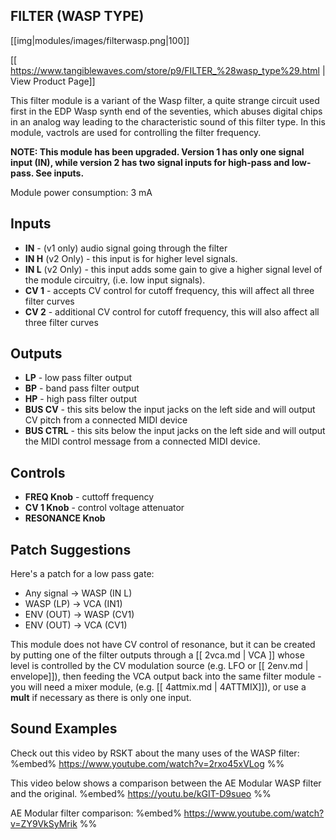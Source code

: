 ## FILTER (WASP TYPE)
[[img|modules/images/filterwasp.png|100]]

[[ https://www.tangiblewaves.com/store/p9/FILTER_%28wasp_type%29.html | View Product Page]]

This filter module is a variant of the Wasp filter, a quite strange circuit used  first in the EDP Wasp synth end of the seventies, which abuses digital chips in an analog way leading to the characteristic sound of this filter type. In this module, vactrols are used for controlling the filter frequency.​

__NOTE: This module has been upgraded.  Version 1 has only one signal input (IN), while version 2 has two signal inputs for high-pass and low-pass.  See **inputs**.__

Module power consumption: 3 mA

## Inputs
* **IN** - (v1 only) audio signal going through the filter
* **IN H** (v2 Only) - this input is for higher level signals.
* **IN L** (v2 Only) - this input adds some gain to give a higher signal level of the module circuitry, (i.e. low input signals).
* **CV 1** - accepts CV control for cutoff frequency, this will affect all three filter curves
* **CV 2** - additional CV control for cutoff frequency, this will also affect all three filter curves

## Outputs
* **LP** - low pass filter output
* **BP** - band pass filter output
* **HP** - high pass filter output
* **BUS CV** - this sits below the input jacks on the left side and will output CV pitch from a connected MIDI device
* **BUS CTRL** - this sits below the input jacks on the left side and will output the MIDI control message from a connected MIDI device.

## Controls
* **FREQ Knob** - cuttoff frequency
* **CV 1 Knob** - control voltage attenuator
* **RESONANCE Knob**

## Patch Suggestions

Here's a patch for a low pass gate:
* Any signal -> WASP (IN L)
* WASP (LP) -> VCA (IN1)
* ENV (OUT) -> WASP (CV1)
* ENV (OUT) -> VCA (CV1)

This module does not have CV control of resonance, but it can be created by putting one of the filter outputs through a [[ 2vca.md | VCA ]] whose level is controlled by the CV modulation source (e.g. LFO or [[ 2env.md | envelope]]), then feeding the VCA output back into the same filter module - you will need a mixer module, (e.g. [[ 4attmix.md | 4ATTMIX]]), or use a **mult** if necessary as there is only one input.

## Sound Examples
Check out this video by RSKT about the many uses of the WASP filter:
%embed% https://www.youtube.com/watch?v=2rxo45xVLog %%

This video below shows a comparison between the AE Modular WASP filter and the original.
%embed% https://youtu.be/kGIT-D9sueo %%

AE Modular filter comparison:
%embed% https://www.youtube.com/watch?v=ZY9VkSyMrik %%

